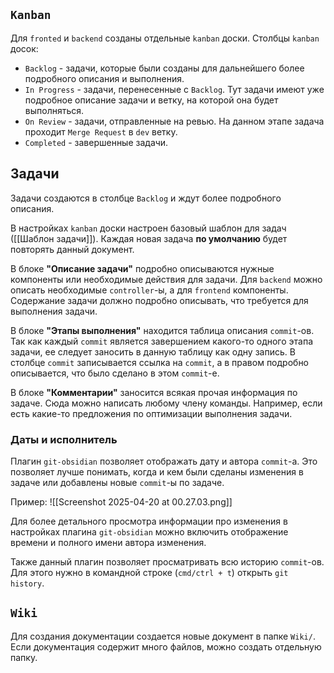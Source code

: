 ## `Kanban`

Для `fronted` и `backend` созданы отдельные `kanban` доски. Столбцы `kanban` досок:
- `Backlog` - задачи, которые были созданы для дальнейшего более подробного описания и выполнения.
- `In Progress` - задачи, перенесенные с `Backlog`. Тут задачи имеют уже подробное описание задачи и ветку, на которой она будет выполняться.
- `On Review` - задачи, отправленные на ревью. На данном этапе задача проходит `Merge Request` в `dev` ветку.
- `Completed` - завершенные задачи.

## Задачи

Задачи создаются в столбце `Backlog` и ждут более подробного описания.

В настройках `kanban` доски настроен базовый шаблон для задач ([[Шаблон задачи]]). Каждая новая задача **по умолчанию** будет повторять данный документ.

В блоке **"Описание задачи"** подробно описываются нужные компоненты или необходимые действия для задачи. Для `backend` можно описать необходимые `controller`-ы, а для `frontend` компоненты. Содержание задачи должно подробно описывать, что требуется для выполнения задачи.

В блоке **"Этапы выполнения"** находится таблица описания `commit`-ов. Так как каждый `commit` является завершением какого-то одного этапа задачи, ее следует заносить в данную таблицу как одну запись. В столбце `commit` записывается ссылка на `commit`, а в правом подробно описывается, что было сделано в этом `commit`-е.

В блоке **"Комментарии"** заносится всякая прочая информация по задаче. Сюда можно написать любому члену команды. Например, если есть какие-то предложения по оптимизации выполнения задачи.

### Даты и исполнитель

Плагин `git-obsidian` позволяет отображать дату и автора `commit`-а. Это позволяет лучше понимать, когда и кем были сделаны изменения в задаче или добавлены новые `commit`-ы по задаче.

Пример:
![[Screenshot 2025-04-20 at 00.27.03.png]]

Для более детального просмотра информации про изменения в настройках плагина `git-obsidian` можно включить отображение времени и полного имени автора изменения.

Также данный плагин позволяет просматривать всю историю `commit`-ов. Для этого нужно в командной строке (`cmd/ctrl + t`) открыть `git history`.

## `Wiki`

Для создания документации создается новые документ в папке `Wiki/`. Если документация содержит много файлов, можно создать отдельную папку.